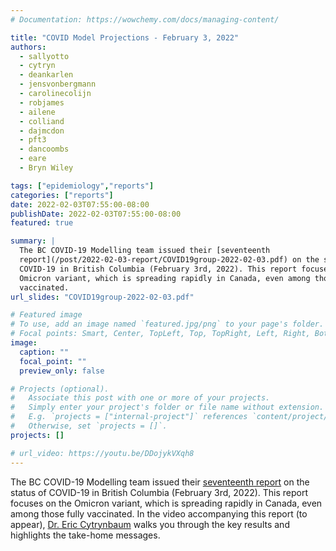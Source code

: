 ```yaml
---
# Documentation: https://wowchemy.com/docs/managing-content/

title: "COVID Model Projections - February 3, 2022"
authors:
  - sallyotto
  - cytryn
  - deankarlen
  - jensvonbergmann
  - carolinecolijn
  - robjames
  - ailene
  - colliand
  - dajmcdon
  - pft3
  - dancoombs
  - eare
  - Bryn Wiley

tags: ["epidemiology","reports"]
categories: ["reports"]
date: 2022-02-03T07:55:00-08:00
publishDate: 2022-02-03T07:55:00-08:00
featured: true

summary: |
  The BC COVID-19 Modelling team issued their [seventeenth
  report](/post/2022-02-03-report/COVID19group-2022-02-03.pdf) on the status of
  COVID-19 in British Columbia (February 3rd, 2022). This report focuses on the
  Omicron variant, which is spreading rapidly in Canada, even among those fully
  vaccinated. 
url_slides: "COVID19group-2022-02-03.pdf"

# Featured image
# To use, add an image named `featured.jpg/png` to your page's folder.
# Focal points: Smart, Center, TopLeft, Top, TopRight, Left, Right, BottomLeft, Bottom, BottomRight.
image:
  caption: ""
  focal_point: ""
  preview_only: false

# Projects (optional).
#   Associate this post with one or more of your projects.
#   Simply enter your project's folder or file name without extension.
#   E.g. `projects = ["internal-project"]` references `content/project/deep-learning/index.md`.
#   Otherwise, set `projects = []`.
projects: []

# url_video: https://youtu.be/DDojykVXqh8
---
```

The BC COVID-19 Modelling team issued their [seventeenth
report](COVID19group-2022-02-03.pdf) on the status of COVID-19 in British
Columbia (February 3rd, 2022). This report focuses on the Omicron variant,
which is spreading rapidly in Canada, even among those fully vaccinated. In the
video accompanying this report (to appear), [Dr. Eric
Cytrynbaum](/authors/cytryn/) walks you through the key results and highlights
the take-home messages.
